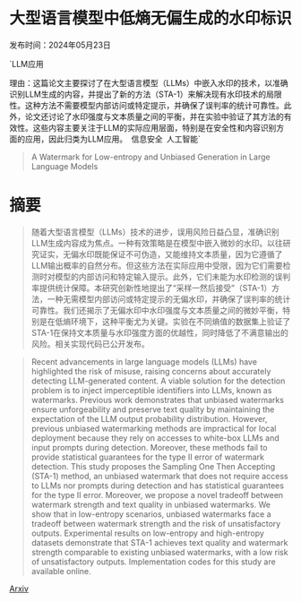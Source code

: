 # 大型语言模型中低熵无偏生成的水印标识

发布时间：2024年05月23日

`LLM应用

理由：这篇论文主要探讨了在大型语言模型（LLMs）中嵌入水印的技术，以准确识别LLM生成的内容，并提出了新的方法（STA-1）来解决现有水印技术的局限性。这种方法不需要模型内部访问或特定提示，并确保了误判率的统计可靠性。此外，论文还讨论了水印强度与文本质量之间的平衡，并在实验中验证了其方法的有效性。这些内容主要关注于LLM的实际应用层面，特别是在安全性和内容识别方面的应用，因此归类为LLM应用。` `信息安全` `人工智能`

> A Watermark for Low-entropy and Unbiased Generation in Large Language Models

# 摘要

> 随着大型语言模型（LLMs）技术的进步，误用风险日益凸显，准确识别LLM生成内容成为焦点。一种有效策略是在模型中嵌入微妙的水印。以往研究证实，无偏水印既能保证不可伪造，又能维持文本质量，因为它遵循了LLM输出概率的自然分布。但这些方法在实际应用中受限，因为它们需要检测时对模型的内部访问和特定输入提示。此外，它们未能为水印检测的误判率提供统计保障。本研究创新性地提出了“采样一然后接受”（STA-1）方法，一种无需模型内部访问或特定提示的无偏水印，并确保了误判率的统计可靠性。我们还揭示了无偏水印中水印强度与文本质量之间的微妙平衡，特别是在低熵环境下，这种平衡尤为关键。实验在不同熵值的数据集上验证了STA-1在保持文本质量与水印强度方面的优越性，同时降低了不满意输出的风险。相关实现代码已公开发布。

> Recent advancements in large language models (LLMs) have highlighted the risk of misuse, raising concerns about accurately detecting LLM-generated content. A viable solution for the detection problem is to inject imperceptible identifiers into LLMs, known as watermarks. Previous work demonstrates that unbiased watermarks ensure unforgeability and preserve text quality by maintaining the expectation of the LLM output probability distribution. However, previous unbiased watermarking methods are impractical for local deployment because they rely on accesses to white-box LLMs and input prompts during detection. Moreover, these methods fail to provide statistical guarantees for the type II error of watermark detection. This study proposes the Sampling One Then Accepting (STA-1) method, an unbiased watermark that does not require access to LLMs nor prompts during detection and has statistical guarantees for the type II error. Moreover, we propose a novel tradeoff between watermark strength and text quality in unbiased watermarks. We show that in low-entropy scenarios, unbiased watermarks face a tradeoff between watermark strength and the risk of unsatisfactory outputs. Experimental results on low-entropy and high-entropy datasets demonstrate that STA-1 achieves text quality and watermark strength comparable to existing unbiased watermarks, with a low risk of unsatisfactory outputs. Implementation codes for this study are available online.

[Arxiv](https://arxiv.org/abs/2405.14604)